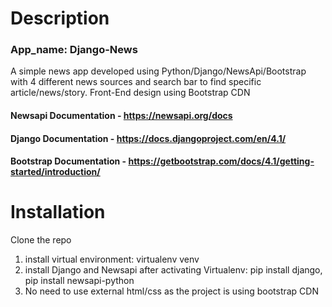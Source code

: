 # Description

### App_name: Django-News

A simple news app developed using Python/Django/NewsApi/Bootstrap with 4 different news sources and search bar to find specific article/news/story.
Front-End design using Bootstrap CDN

#### Newsapi Documentation - https://newsapi.org/docs
#### Django Documentation - https://docs.djangoproject.com/en/4.1/
#### Bootstrap Documentation - https://getbootstrap.com/docs/4.1/getting-started/introduction/

# Installation

  Clone the repo
  1. install virtual environment: virtualenv venv
  2. install Django and Newsapi after activating Virtualenv: pip install django,  pip install newsapi-python
  3. No need to use external html/css as the project is using bootstrap CDN
  


